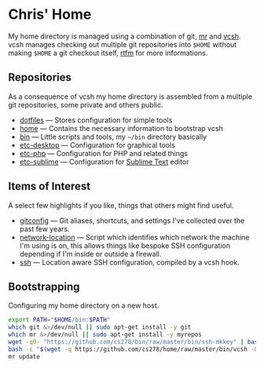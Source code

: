 Chris' Home
===========

My home directory is managed using a combination of git, [mr](http://joeyh.name/code/mr/)
and [vcsh](https://github.com/RichiH/vcsh). vcsh manages checking out multiple git repositories
into `$HOME` without making `$HOME` a git checkout itself, [rtfm](https://github.com/RichiH/vcsh#readme)
for more informations.

Repositories
------------

As a consequence of vcsh my home directory is assembled from a multiple git repositories, some private and
others public.

* [dotfiles](https://github.com/cs278/dotfiles) — Stores configuration for simple tools
* [home](https://github.com/cs278/home) — Contains the necessary information to bootstrap vcsh
* [bin](https://github.com/cs278/bin) — Little scripts and tools, my `~/bin` directory basically
* [etc-desktop](https://github.com/cs278/etc-desktop) — Configuration for graphical tools
* [etc-php](https://github.com/cs278/etc-php) — Configuration for PHP and related things
* [etc-sublime](https://github.com/cs278/etc-sublime) — Configuration for [Sublime Text](http://www.sublimetext.com/) editor

Items of Interest
-----------------

A select few highlights if you like, things that others might find useful.

* [gitconfig](https://github.com/cs278/dotfiles/blob/vcsh/.gitconfig) — Git aliases, shortcuts, and settings I've
  collected over the past few years.
* [network-location](https://github.com/cs278/bin/blob/master/bin/network-location) — Script which identifies
  which network the machine I'm using is on, this allows things like bespoke SSH configuration
  depending if I'm inside or outside a firewall.
* [ssh](https://github.com/cs278/dotfiles/blob/vcsh/.ssh) — Location aware SSH configuration, compiled by a vcsh hook.

Bootstrapping
-------------

Configuring my home directory on a new host.

```bash
export PATH="$HOME/bin:$PATH"
which git &>/dev/null || sudo apt-get install -y git
which mr &>/dev/null || sudo apt-get install -y myrepos
wget -qO- "https://github.com/cs278/bin/raw/master/bin/ssh-mkkey" | bash
bash -c "$(wget -q https://github.com/cs278/home/raw/master/bin/vcsh -O-)" -- clone git@github.com:cs278/home home
mr update
```
